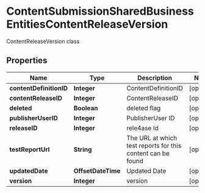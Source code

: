 

# ContentSubmissionSharedBusinessEntitiesContentReleaseVersion

ContentReleaseVersion class

## Properties

| Name | Type | Description | Notes |
|------------ | ------------- | ------------- | -------------|
|**contentDefinitionID** | **Integer** | ContentDefinitionID |  [optional] |
|**contentReleaseID** | **Integer** | ContentReleaseID |  [optional] |
|**deleted** | **Boolean** | deleted flag |  [optional] |
|**publisherUserID** | **Integer** | PublisherUser ID |  [optional] |
|**releaseID** | **Integer** | rele4ase Id |  [optional] |
|**testReportUrl** | **String** | The URL at which test reports for this content can be found |  [optional] |
|**updatedDate** | **OffsetDateTime** | Updated Date |  [optional] |
|**version** | **Integer** | version |  [optional] |



